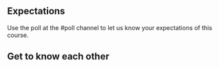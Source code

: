 ## Expectations

Use the poll at the #poll channel to let us know your expectations of this course. 

## Get to know each other
